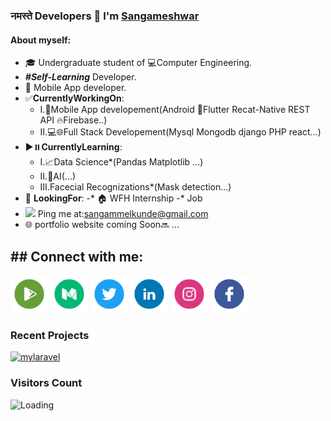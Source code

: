 ### नमस्ते Developers 🙏 I'm [Sangameshwar](http://github.com/Sangammeshwarmelkunde) 
#### About myself: 
- 🎓 Undergraduate student of 💻Computer Engineering. 
-  ***#Self-Learning*** Developer. 
- 📱 Mobile App developer. 
- ✅**CurrentlyWorkingOn**: 
  - I.📱Mobile App developement(Android 💙Flutter Recat-Native REST API 🔥Firebase..) 
  - II.💻🌐Full Stack Developement(Mysql Mongodb django PHP react...) 
- ▶️⏸️**CurrentlyLearning**: 
  - I.📈Data Science*(Pandas Matplotlib ...) 
  - II.🤖AI(...) 
  - III.Facecial Recognizations*(Mask detection...) 
- 🔎 **LookingFor**: 
  -* 🏠 WFH Internship 
  -* Job 
- [<img src="https://img.icons8.com/color/48/000000/gmail.png" width="1.9%"/>](https://www.gmail.com/) Ping me at:sangammelkunde@gmail.com 
- 🌐 portfolio website coming Soon🔜 ... 

## ## Connect with me:
<a title="meetyousoon" href="https://play.google.com/"><img src="https://github.com/aritraroy/social-icons/blob/master/play-store-icon.png?raw=true" width="60"></a> <a title="@msangam1999_46688" href="https://medium.com/@msangam1999_46688"><img src="https://github.com/aritraroy/social-icons/blob/master/medium-icon.png?raw=true" width="60"></a> <a title="sangameshwarme2" href="https://twitter.com/sangameshwarme2"><img src="https://github.com/aritraroy/social-icons/blob/master/twitter-icon.png?raw=true" width="60"></a> <a title="sangameshwar-melkunde" href="https://linkedin.com/in/sangameshwar-melkunde"><img src="https://github.com/aritraroy/social-icons/blob/master/linkedin-icon.png?raw=true" width="60"></a> <a title="s_a_n_g_a.mh24" href="https://instagram.com/s_a_n_g_a.mh24"><img src="https://github.com/aritraroy/social-icons/blob/master/instagram-icon.png?raw=true" width="60"></a> <a title="sangameshwar.melkunde" href="https://facebook.com/in/sangameshwar.melkunde"><img src="https://github.com/aritraroy/social-icons/blob/master/facebook-icon.png?raw=true" width="60"></a>


### Recent Projects
[![mylaravel](https://github-readme-stats.vercel.app/api/pin/?username=Sangameshwarmelkunde&repo=mylaravel)](https://github.com/TheAlphamerc/30DaysOfKotlinChallenge) 


### Visitors Count

<img align="left" src = "https://profile-counter.glitch.me/TheAlphamerc/count.svg" alt ="Loading">
